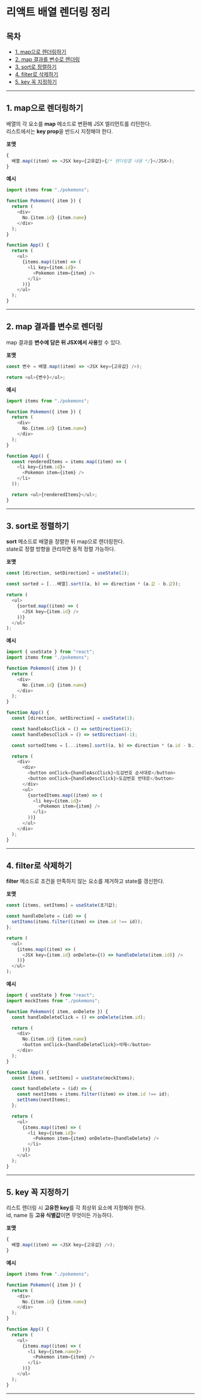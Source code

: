 # 리액트 배열 렌더링 정리

## 목차

- [1. map으로 렌더링하기](#1-map으로-렌더링하기)
- [2. map 결과를 변수로 렌더링](#2-map-결과를-변수로-렌더링)
- [3. sort로 정렬하기](#3-sort로-정렬하기)
- [4. filter로 삭제하기](#4-filter로-삭제하기)
- [5. key 꼭 지정하기](#5-key-꼭-지정하기)

---

## 1. map으로 렌더링하기

배열의 각 요소를 **map** 메소드로 변환해 JSX 엘리먼트를 리턴한다.  
리스트에서는 **key prop**을 반드시 지정해야 한다.

**포맷**

```js
{
  배열.map((item) => <JSX key={고유값}>{/* 렌더링할 내용 */}</JSX>);
}
```

**예시**

```js
import items from "./pokemons";

function Pokemon({ item }) {
  return (
    <div>
      No.{item.id} {item.name}
    </div>
  );
}

function App() {
  return (
    <ul>
      {items.map((item) => (
        <li key={item.id}>
          <Pokemon item={item} />
        </li>
      ))}
    </ul>
  );
}
```

---

## 2. map 결과를 변수로 렌더링

map 결과를 **변수에 담은 뒤 JSX에서 사용**할 수 있다.

**포맷**

```js
const 변수 = 배열.map((item) => <JSX key={고유값} />);

return <ul>{변수}</ul>;
```

**예시**

```js
import items from "./pokemons";

function Pokemon({ item }) {
  return (
    <div>
      No.{item.id} {item.name}
    </div>
  );
}

function App() {
  const renderedItems = items.map((item) => (
    <li key={item.id}>
      <Pokemon item={item} />
    </li>
  ));

  return <ul>{renderedItems}</ul>;
}
```

---

## 3. sort로 정렬하기

**sort** 메소드로 배열을 정렬한 뒤 map으로 렌더링한다.  
state로 정렬 방향을 관리하면 동적 정렬 가능하다.

**포맷**

```js
const [direction, setDirection] = useState(1);

const sorted = [...배열].sort((a, b) => direction * (a.값 - b.값));

return (
  <ul>
    {sorted.map((item) => (
      <JSX key={item.id} />
    ))}
  </ul>
);
```

**예시**

```js
import { useState } from "react";
import items from "./pokemons";

function Pokemon({ item }) {
  return (
    <div>
      No.{item.id} {item.name}
    </div>
  );
}

function App() {
  const [direction, setDirection] = useState(1);

  const handleAscClick = () => setDirection(1);
  const handleDescClick = () => setDirection(-1);

  const sortedItems = [...items].sort((a, b) => direction * (a.id - b.id));

  return (
    <div>
      <div>
        <button onClick={handleAscClick}>도감번호 순서대로</button>
        <button onClick={handleDescClick}>도감번호 반대로</button>
      </div>
      <ul>
        {sortedItems.map((item) => (
          <li key={item.id}>
            <Pokemon item={item} />
          </li>
        ))}
      </ul>
    </div>
  );
}
```

---

## 4. filter로 삭제하기

**filter** 메소드로 조건을 만족하지 않는 요소를 제거하고 state를 갱신한다.

**포맷**

```js
const [items, setItems] = useState(초기값);

const handleDelete = (id) => {
  setItems(items.filter((item) => item.id !== id));
};

return (
  <ul>
    {items.map((item) => (
      <JSX key={item.id} onDelete={() => handleDelete(item.id)} />
    ))}
  </ul>
);
```

**예시**

```js
import { useState } from "react";
import mockItems from "./pokemons";

function Pokemon({ item, onDelete }) {
  const handleDeleteClick = () => onDelete(item.id);

  return (
    <div>
      No.{item.id} {item.name}
      <button onClick={handleDeleteClick}>삭제</button>
    </div>
  );
}

function App() {
  const [items, setItems] = useState(mockItems);

  const handleDelete = (id) => {
    const nextItems = items.filter((item) => item.id !== id);
    setItems(nextItems);
  };

  return (
    <ul>
      {items.map((item) => (
        <li key={item.id}>
          <Pokemon item={item} onDelete={handleDelete} />
        </li>
      ))}
    </ul>
  );
}
```

---

## 5. key 꼭 지정하기

리스트 렌더링 시 **고유한 key**를 각 최상위 요소에 지정해야 한다.  
id, name 등 **고유 식별값**이면 무엇이든 가능하다.

**포맷**

```js
{
  배열.map((item) => <JSX key={고유값} />);
}
```

**예시**

```js
import items from "./pokemons";

function Pokemon({ item }) {
  return (
    <div>
      No.{item.id} {item.name}
    </div>
  );
}

function App() {
  return (
    <ul>
      {items.map((item) => (
        <li key={item.name}>
          <Pokemon item={item} />
        </li>
      ))}
    </ul>
  );
}
```

---
